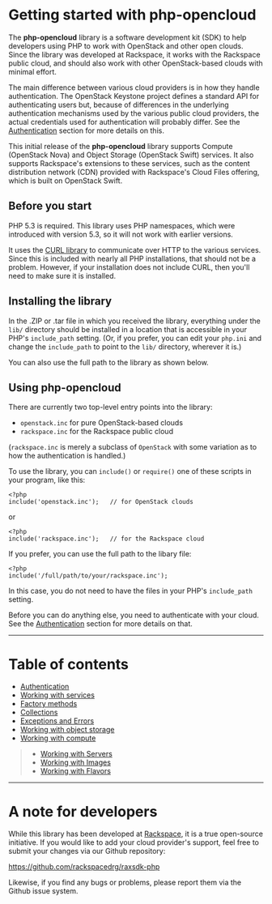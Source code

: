 Getting started with php-opencloud
==================================

The <b>php-opencloud</b> library is a software development kit (SDK) to help
developers using PHP to work with OpenStack and other open clouds. Since
the library was developed at Rackspace, it works with the Rackspace public
cloud, and should also work with other OpenStack-based clouds with minimal
effort.

The main difference between various cloud providers is in how they handle
authentication. The OpenStack Keystone project defines a standard API for
authenticating users but, because of differences in the underlying
authentication mechanisms used by the various public cloud providers,
the actual credentials used for authentication will probably differ.
See the [Authentication](authentication.md) section for more details on this.

This initial release of the <b>php-opencloud</b> library supports Compute
(OpenStack Nova) and Object Storage (OpenStack Swift) services.
It also supports Rackspace's extensions to these services, such as the
content distribution network (CDN) provided with Rackspace's Cloud Files
offering, which is built on OpenStack Swift.

## Before you start

PHP 5.3 is required. This library uses PHP namespaces, which were introduced
with version 5.3, so it will not work with earlier versions.

It uses the [CURL library](http://us.php.net/manual/en/book.curl.php)
to communicate over HTTP to the various services.
Since this is included with nearly all PHP installations, that should not be
a problem. However, if your installation does not include CURL,
then you'll need to make sure it is installed.

## Installing the library

In the .ZIP or .tar file in which you received the library, everything under
the `lib/` directory should be installed in a location that is accessible
in your PHP's `include_path` setting. (Or, if you prefer, you can edit
your `php.ini` and change the `include_path` to point to the `lib/` directory,
wherever it is.)

You can also use the full path to the library as shown below.

## Using php-opencloud

There are currently two top-level entry points into the library:

* `openstack.inc` for pure OpenStack-based clouds
* `rackspace.inc` for the Rackspace public cloud

(`rackspace.inc` is merely a subclass of `OpenStack` with some variation as
to how the authentication is handled.)

To use the library, you can `include()` or `require()` one of these scripts
in your program, like this:

    <?php
    include('openstack.inc');   // for OpenStack clouds

or

    <?php
    include('rackspace.inc');   // for the Rackspace cloud

If you prefer, you can use the full path to the libary file:

    <?php
    include('/full/path/to/your/rackspace.inc');

In this case, you do not need to have the files in your PHP's `include_path`
setting.

Before you can do anything else, you need to authenticate with
your cloud. See the [Authentication](authentication.md) section
for more details on that.

----

Table of contents
=================

* [Authentication](authentication.md)
* [Working with services](services.md)
* [Factory methods](factories.md)
* [Collections](collections.md)
* [Exceptions and Errors](exceptions.md)
* [Working with object storage](objectstore.md)
* [Working with compute](compute.md)
> * [Working with Servers](servers.md)
> * [Working with Images](images.md)
> * [Working with Flavors](flavors.md)

----

A note for developers
=====================

While this library has been developed at
[Rackspace](http://www.rackspace.com),
it is a true open-source initiative. If you would like to add your cloud
provider's support, feel free to submit your changes via our
Github repository:

https://github.com/rackspacedrg/raxsdk-php

Likewise, if you find any bugs or problems, please report them via the
Github issue system.
